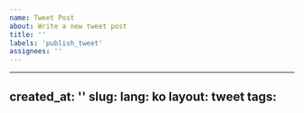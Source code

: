 ```yaml
---
name: Tweet Post
about: Write a new tweet post
title: ''
labels: 'publish_tweet'
assignees: ''
---
```


[//]: # (comment)

---
created_at: ''
slug:
lang: ko
layout: tweet
tags:
---


